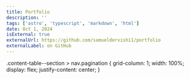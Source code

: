 ```yaml
---
title: Portfolio
description: ''
tags: ['astro', 'typescript', 'markdown', 'html']
date: Oct 1, 2024
isExternal: true
externalUrl: https://github.com/samueldervishi1/portfolio
externalLabel: on GitHub
---
```


.content-table--section > nav.pagination {
  grid-column: 1;
  width: 100%;
  display: flex;
  justify-content: center;
}
